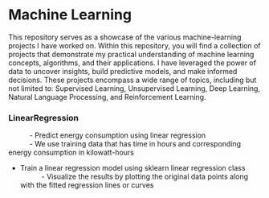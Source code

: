 # Machine Learning
This repository serves as a showcase of the various machine-learning projects I have worked on. Within this repository, you will find a collection of projects that demonstrate my practical understanding of machine learning concepts, algorithms, and their applications. I have leveraged the power of data to uncover insights, build predictive models, and make informed decisions. These projects encompass a wide range of topics, including but not limited to: Supervised Learning, Unsupervised Learning, Deep Learning, Natural Language Processing, and Reinforcement Learning.

### LinearRegression
   - Predict energy consumption using linear regression                                                                                                                
   - We use training data that has time in hours and corresponding energy consumption in kilowatt-hours                                                              
   - Train a linear regression model using sklearn linear regression class                                                                                                                                                                                 
   - Visualize the results by plotting the original data points along with the fitted regression lines or curves
